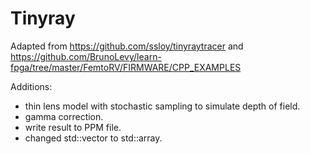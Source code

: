 # Tinyray

Adapted from https://github.com/ssloy/tinyraytracer and https://github.com/BrunoLevy/learn-fpga/tree/master/FemtoRV/FIRMWARE/CPP_EXAMPLES

Additions:
* thin lens model with stochastic sampling to simulate depth of field.
* gamma correction.
* write result to PPM file.
* changed std::vector to std::array.

